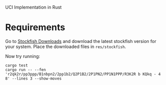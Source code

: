 UCI Implementation in Rust

# Requirements

Go to [Stockfish Downloads](https://stockfishchess.org/download/) and download the latest stockfish version for your system.
Place the downloaded files in `res/stockfish`.

Now try running:

```
cargo test
cargo run -- --fen 'r2qk2r/pp3ppp/B1nbpn2/2pp1b2/Q2P1B2/2P1PN2/PP1N1PPP/R3K2R b KQkq - 4 8' --lines 3 --show-moves
```
